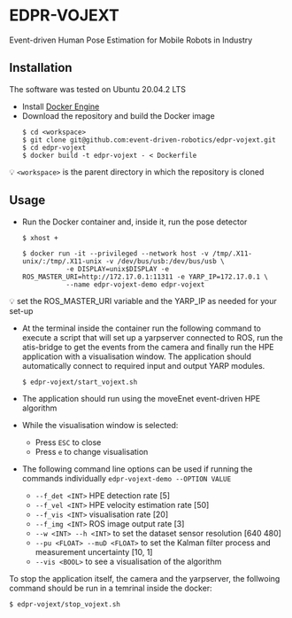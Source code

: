 # EDPR-VOJEXT

Event-driven Human Pose Estimation for Mobile Robots in Industry 

## Installation
The software was tested on Ubuntu 20.04.2 LTS

- Install [Docker Engine](https://docs.docker.com/engine/install/ubuntu)
- Download the repository and build the Docker image
    ```shell
    $ cd <workspace>
    $ git clone git@github.com:event-driven-robotics/edpr-vojext.git
    $ cd edpr-vojext
    $ docker build -t edpr-vojext - < Dockerfile
    ```
:bulb: `<workspace>` is the parent directory in which the repository is cloned

## Usage
- Run the Docker container and, inside it, run the pose detector
    ```shell
    $ xhost +
    ```
    ```shell
    $ docker run -it --privileged --network host -v /tmp/.X11-unix/:/tmp/.X11-unix -v /dev/bus/usb:/dev/bus/usb \
               -e DISPLAY=unix$DISPLAY -e ROS_MASTER_URI=http://172.17.0.1:11311 -e YARP_IP=172.17.0.1 \
               --name edpr-vojext-demo edpr-vojext
    ```
:bulb: set the ROS_MASTER_URI variable and the YARP_IP as needed for your set-up

- At the terminal inside the container run the following command to execute a script that will set up a yarpserver connected to ROS, run the atis-bridge to get the events from the camera and finally run the HPE application with a visualisation window. The application should automatically connect to required input and output YARP modules.
  ```shell 
  $ edpr-vojext/start_vojext.sh
  ```

- The application should run using the moveEnet event-driven HPE algorithm

- While the visualisation window is selected:
  - Press `ESC` to close
  - Press `e` to change visualisation

- The following command line options can be used if running the commands individually `edpr-vojext-demo --OPTION VALUE`
  - `--f_det <INT>` HPE detection rate [5]
  - `--f_vel <INT>` HPE velocity estimation rate [50]
  - `--f_vis <INT>` visualisation rate [20]
  - `--f_img <INT>` ROS image output rate [3]
  - `--w <INT> --h <INT>` to set the dataset sensor resolution [640 480]
  - `--pu <FLOAT> --muD <FLOAT>` to set the Kalman filter process and measurement uncertainty [10, 1]
  - `--vis <BOOL>` to see a visualisation of the algorithm

To stop the application itself, the camera and the yarpserver, the follwoing command should be run in a temrinal inside the docker:
```shell 
$ edpr-vojext/stop_vojext.sh
```
